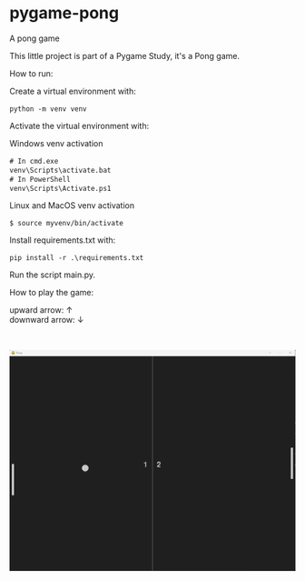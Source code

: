 # pygame-pong
A pong game

This little project is part of a Pygame Study, it's a Pong game.

How to run:

Create a virtual environment with: 

    python -m venv venv

Activate the virtual environment with:

Windows venv activation

    # In cmd.exe
    venv\Scripts\activate.bat
    # In PowerShell
    venv\Scripts\Activate.ps1

Linux and MacOS venv activation

    $ source myvenv/bin/activate

Install requirements.txt with:

    pip install -r .\requirements.txt

Run the script main.py.

How to play the game:

upward arrow: &#8593; <br>
downward arrow: &#8595; <br>

<br>

![alt text](image/image.png)

<br>
